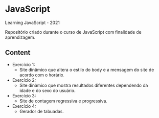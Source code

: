 # JavaScript
Learning JavaScript - 2021

Repositório criado durante o curso de JavaScript com finalidade de aprendizagem. 

## Content
* Exercício 1:
   * Site dinâmico que altera o estilo do body e a mensagem do site de acordo com o horário.
* Exercício 2:
   * Site dinâmico que mostra resultados diferentes dependendo da idade e do sexo do usuário.
* Exercício 3:
   * Site de contagem regressiva e progressiva.
* Exercício 4:
   * Gerador de tabuadas.
